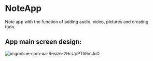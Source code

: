 # NoteApp
Note app with the function of adding audio, video, pictures and creating todo.
## App main screen design:
![imgonline-com-ua-Resize-2HcUpPTh9mJuD](https://user-images.githubusercontent.com/52754041/106048486-02323c00-60f6-11eb-9069-c0f791882789.jpg)

